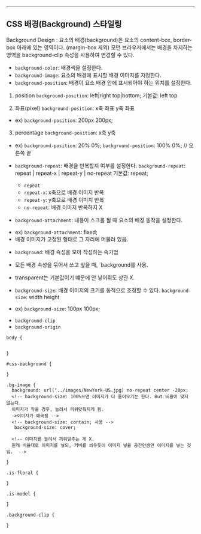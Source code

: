 
  ------------------------------------------------
  CSS 배경(Background) 스타일링
  ------------------------------------------------
  Background Design
  : 요소의 배경(background)은 요소의  content-box, border-box 아래에 있는 영역이다.
  (margin-box 제외)
  모던 브라우저에서는 배경을 차지하는 영역을 background-clip 속성을 사용하여 변경할 수 있다.

*  `background-color`: 배경색을 설정한다.
* `background-image`: 요소의 배경에 표시할 배경 이미지를 지정한다.
* `background-position`: 배경이 요소 배경 안에 표시되어야 하는 위치를 설정한다.
1. position
 `background-position`: left|right top|bottom;
기본값: left top


2. 좌표(pixel)
`background-position`: x축 좌표 y축 좌표
- ex) `background-position`: 200px 200px;


3. percentage 
`background-position`: x축 y축
- ex) `background-position`: 20% 0%;
     `background-position`: 100% 0%;
     // 오른쪽 끝


* `background-repeat`: 배경을 반복할지 여부를 설정한다.
`background-repeat`: repeat | repeat-x | repeat-y | no-repeat
기본값: repeat;

  - `repeat`
  - `repeat-x`: x축으로 배경 이미지 반복
  - `repeat-y`: y축으로 배경 이미지 반복
  - `no-repeat`: 배경 이미지 반복하지 X


* `background-attachment`: 내용이 스크롤 될 때 요소의 배경 동작을 설정한다.
- ex) `background-attachment`: fixed;
- 배경 이미지가 고정된 형태로 그 자리에 머물러 있음.


* `background`: 배경 속성을 모아 작성하는 속기법
- 모든 배경 속성을 묶어서 쓰고 싶을 때, `background를 사용.

- transparent는 기본값이기 떄문에 안 넣어줘도 상관 X.


* `background-size`: 배경 이미지의 크기를 동적으로 조정할 수 있다. 
`background-size`: width height
- ex) `background-size`: 100px 100px;


* `background-clip`
* `background-origin`



```
body {
  

}

#css-background {

}

.bg-image {
  background: url("../images/NewYork-US.jpg) no-repeat center -20px;
  <!-- background-size: 100%쓰면 이미지가 다 들어오기는 한다. But 비율이 맞지 않는다. 
  이미지가 작을 경우, 늘려서 끼워맞춰지게 됨.
  ->이미지가 왜곡됨 -->
  <!-- background-size: contain; 사용 -->
   background-size: cover;
   
  <!-- 이미지를 늘려서 끼워맞추는 게 X. 
  원래 비율대로 이미지를 넣되, 커버를 씌우듯이 이미지 넣을 공간만큼만 이미지를 넣는 것임.  -->

}

.is-floral {

}

.is-model {

}

.background-clip {

}
```
